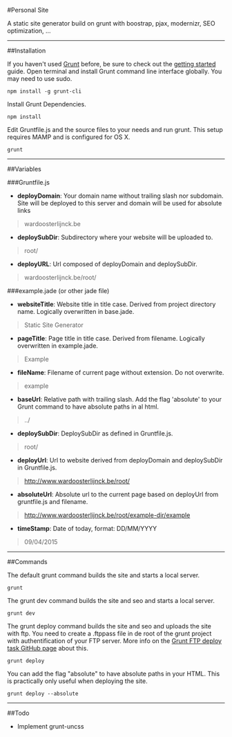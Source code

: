 #Personal Site

A static site generator build on grunt with boostrap, pjax, modernizr, SEO optimization, ...

*****

##Installation

If you haven't used [Grunt](http://gruntjs.com/) before, be sure to check out the [getting started](http://gruntjs.com/getting-started) guide. Open terminal and install Grunt command line interface globally. You may need to use sudo.
```
npm install -g grunt-cli
```

Install Grunt Dependencies.
```
npm install
```

Edit Gruntfile.js and the source files to your needs and run grunt. This setup requires MAMP and is configured for OS X.
```
grunt
```

*****

##Variables

###Gruntfile.js
- **deployDomain**: Your domain name without trailing slash nor subdomain. Site will be deployed to this server and domain will be used for absolute links
> wardoosterlijnck.be
- **deploySubDir**: Subdirectory where your website will be uploaded to.
> root/
- **deployURL**: Url composed of deployDomain and deploySubDir.
> wardoosterlijnck.be/root/

###example.jade (or other jade file)
- **websiteTitle**: Website title in title case. Derived from project directory name. Logically overwritten in base.jade.
> Static Site Generator
- **pageTitle**: Page title in title case. Derived from filename. Logically overwritten in example.jade.
> Example
- **fileName**: Filename of current page without extension. Do not overwrite.
> example
- **baseUrl**: Relative path with trailing slash. Add the flag 'absolute' to your Grunt command to have absolute paths in al html.
> ../
- **deploySubDir**: DeploySubDir as defined in Gruntfile.js.
> root/
- **deployUrl**: Url to website derived from deployDomain and deploySubDir in Gruntfile.js.
> http://www.wardoosterlijnck.be/root/
- **absoluteUrl**: Absolute url to the current page based on deployUrl from gruntfile.js and filename.
> http://www.wardoosterlijnck.be/root/example-dir/example
- **timeStamp**: Date of today, format: DD/MM/YYYY
> 09/04/2015

*****

##Commands

The default grunt command builds the site and starts a local server.
```
grunt
```

The grunt dev command builds the site and seo and starts a local server.
```
grunt dev
```

The grunt deploy command builds the site and seo and uploads the site with ftp. You need to create a .ftppass file in de root of the grunt project with authentification of your FTP server. More info on the [Grunt FTP deploy task GitHub page](https://github.com/zonak/grunt-ftp-deploy) about this.
```
grunt deploy
```

You can add the flag "absolute" to have absolute paths in your HTML. This is practically only useful when deploying the site.
```
grunt deploy --absolute
```

*****

##Todo
- Implement grunt-uncss
